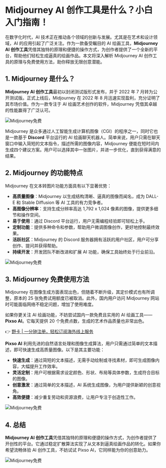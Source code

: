 # Midjourney AI 创作工具是什么？小白入门指南！

在数字化时代，AI 技术正在推动各个领域的创新与发展。尤其是在艺术和设计领域，AI 的应用引起了广泛关注。作为一款备受瞩目的 AI 绘画工具，**Midjourney AI 创作工具**凭借其独特的原理和便捷的操作方式，为创作者提供了一个全新的平台，帮助他们轻松生成逼真的绘画作品。本文将深入解析 Midjourney AI 创作工具的原理与免费使用方法，助你释放无限创意潜能。

## 1. Midjourney 是什么？

**Midjourney AI 创作工具**最初以封闭测试版形式发布，并于 2022 年 7 月转为公开测试版。正式上线后，Midjourney 在 2022 年 8 月迅速实现盈利，充分证明了其市场价值。作为一款专注于 AI 绘画艺术创作的软件，Midjourney 凭借其卓越的性能赢得了广泛认可。

![Midjourney免费](https://bbtdd.com/wp-content/uploads/img/4249096432700.webp)

Midjourney 是众多通过人工智能生成计算机图像（CGI）的程序之一，同时它也是一款基于 **Discord** 平台运行的 AI 绘画聊天机器人。简单来说，用户只需在聊天窗口中输入简短的文本指令，描述所需的图像内容，Midjourney 便能在短时间内生成四个建议方案。用户可以选择其中一张图片，并进一步优化，直到获得满意的结果。

## 2. Midjourney 的功能特点

Midjourney 在文本转图片功能方面具有以下显著优势：

- **高质量图像**：Midjourney 以生成结构清晰、逼真的图像而闻名，成为 DALL-E 和 Stable Diffusion 等 AI 工具的有力竞争者。
- **高图像分辨率**：支持生成分辨率高达 1,792 x 1,024 像素的图像，提供更多细节和操作空间。
- **易于使用**：通过 Discord 平台运行，用户无需编程经验即可轻松上手。
- **定制功能**：提供多种命令和参数，帮助用户微调图像创作，更好地控制最终效果。
- **活跃社区**：Midjourney 的 Discord 服务器拥有活跃的用户社区，用户可分享创作、提问并获得帮助。
- **持续开发**：开发团队不断改进和扩展 AI 功能，确保工具始终处于行业前沿。

![Midjourney免费](https://bbtdd.com/wp-content/uploads/img/69549406181296.webp)

## 3. Midjourney 免费使用方法

Midjourney 在图像生成方面表现出色，但随着不断升级，其定价模式也有所调整，原本的 25 张免费试用额度已被取消。此外，国内用户访问 Midjourney 网站时可能面临网络不稳定问题，增加了使用难度。

如果你更关注 AI 绘画功能，不妨尝试国内一款免费且实用的 AI 绘画工具——**Pixso AI**。它每天提供 20 个免费点数，生成的艺术作品质量也非常出色。

👉 [野卡 | 一分钟注册，轻松订阅海外线上服务](https://bbtdd.com/yeka)

**Pixso AI** 利用先进的自然语言处理和图像生成算法，用户只需通过简单的文本描述，即可快速生成高质量图像。以下是其主要功能：

- **快速生成**：通过简短的文本描述，无需手动绘制或寻找素材，即可生成图像内容，大幅提升工作效率。
- **灵活定制**：用户可根据需求设定颜色、形状、布局等具体参数，生成符合目标的图像。
- **创意激发**：通过简单的文本描述，AI 系统生成图像，为用户提供新颖的创意视角。
- **高效便捷**：减少重复劳动和资源浪费，让用户专注于创造性工作。

![Midjourney免费](https://bbtdd.com/wp-content/uploads/img/20106997991275.webp)

## 4. 总结

**Midjourney AI 创作工具**凭借其独特的原理和便捷的操作方式，为创作者提供了开创性的平台。它通过稳定扩散算法实现了从文本到逼真绘画作品的转化。如果你希望流畅体验 AI 创作工具，不妨试试 Pixso AI，它同样能为你的创意助力。

![Midjourney免费](https://bbtdd.com/wp-content/uploads/img/8241985545253657.webp)